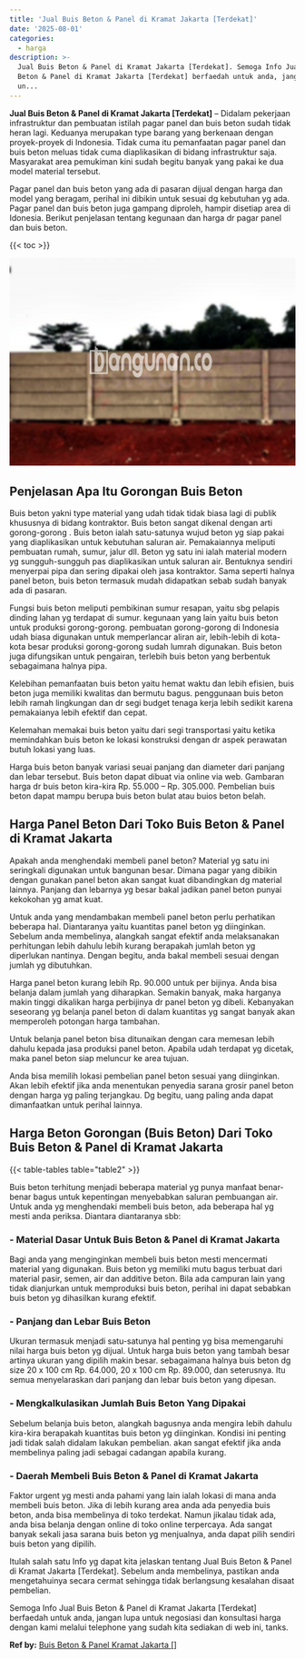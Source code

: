 ```yaml
---
title: 'Jual Buis Beton & Panel di Kramat Jakarta [Terdekat]'
date: '2025-08-01'
categories:
  - harga
description: >-
  Jual Buis Beton & Panel di Kramat Jakarta [Terdekat]. Semoga Info Jual Buis
  Beton & Panel di Kramat Jakarta [Terdekat] berfaedah untuk anda, jangan lupa
  un...
---
```


**Jual Buis Beton & Panel di Kramat Jakarta \[Terdekat\]** – Didalam pekerjaan infrastruktur dan pembuatan istilah pagar panel dan buis beton sudah tidak heran lagi. Keduanya merupakan type barang yang berkenaan dengan proyek-proyek di Indonesia. Tidak cuma itu pemanfaatan pagar panel dan buis beton meluas tidak cuma diaplikasikan di bidang infrastruktur saja. Masyarakat area pemukiman kini sudah begitu banyak yang pakai ke dua model material tersebut.

Pagar panel dan buis beton yang ada di pasaran dijual dengan harga dan model yang beragam, perihal ini dibikin untuk sesuai dg kebutuhan yg ada. Pagar panel dan buis beton juga gampang diproleh, hampir disetiap area di Idonesia. Berikut penjelasan tentang kegunaan dan harga dr pagar panel dan buis beton.

{{< toc >}}

![Jual Buis Beton & Panel di Kramat Jakarta [Terdekat]](/images/jual-panel-buis-beton-murah-50.png)

## Penjelasan Apa Itu Gorongan Buis Beton

Buis beton yakni type material yang udah tidak tidak biasa lagi di publik khususnya di bidang kontraktor. Buis beton sangat dikenal dengan arti gorong-gorong . Buis beton ialah satu-satunya wujud beton yg siap pakai yang diaplikasikan untuk kebutuhan saluran air. Pemakaiannya meliputi pembuatan rumah, sumur, jalur dll. Beton yg satu ini ialah material modern yg sungguh-sungguh pas diaplikasikan untuk saluran air. Bentuknya sendiri menyerpai pipa dan sering dipakai oleh jasa kontraktor. Sama seperti halnya panel beton, buis beton termasuk mudah didapatkan sebab sudah banyak ada di pasaran.

Fungsi buis beton meliputi pembikinan sumur resapan, yaitu sbg pelapis dinding lahan yg terdapat di sumur. kegunaan yang lain yaitu buis beton untuk produksi gorong-gorong. pembuatan gorong-gorong di Indonesia udah biasa digunakan untuk memperlancar aliran air, lebih-lebih di kota-kota besar produksi gorong-gorong sudah lumrah digunakan. Buis beton juga difungsikan untuk pengairan, terlebih buis beton yang berbentuk sebagaimana halnya pipa.

Kelebihan pemanfaatan buis beton yaitu hemat waktu dan lebih efisien, buis beton juga memiliki kwalitas dan bermutu bagus. penggunaan buis beton lebih ramah lingkungan dan dr segi budget tenaga kerja lebih sedikit karena pemakaianya lebih efektif dan cepat.

Kelemahan memakai buis beton yaitu dari segi transportasi yaitu ketika memindahkan buis beton ke lokasi konstruksi dengan dr aspek perawatan butuh lokasi yang luas.

Harga buis beton banyak variasi seuai panjang dan diameter dari panjang dan lebar tersebut. Buis beton dapat dibuat via online via web. Gambaran harga dr buis beton kira-kira Rp. 55.000 – Rp. 305.000. Pembelian buis beton dapat mampu berupa buis beton bulat atau buios beton belah.

## Harga Panel Beton Dari Toko Buis Beton & Panel di Kramat Jakarta

Apakah anda menghendaki membeli panel beton? Material yg satu ini seringkali digunakan untuk bangunan besar. Dimana pagar yang dibikin dengan gunakan panel beton akan sangat kuat dibandingkan dg material lainnya. Panjang dan lebarnya yg besar bakal jadikan panel beton punyai kekokohan yg amat kuat.

Untuk anda yang mendambakan membeli panel beton perlu perhatikan beberapa hal. Diantaranya yaitu kuantitas panel beton yg diinginkan. Sebelum anda membelinya, alangkah sangat efektif anda melaksanakan perhitungan lebih dahulu lebih kurang berapakah jumlah beton yg diperlukan nantinya. Dengan begitu, anda bakal membeli sesuai dengan jumlah yg dibutuhkan.

Harga panel beton kurang lebih Rp. 90.000 untuk per bijinya. Anda bisa belanja dalam jumlah yang diharapkan. Semakin banyak, maka harganya makin tinggi dikalikan harga perbijinya dr panel beton yg dibeli. Kebanyakan seseorang yg belanja panel beton di dalam kuantitas yg sangat banyak akan memperoleh potongan harga tambahan.

Untuk belanja panel beton bisa ditunaikan dengan cara memesan lebih dahulu kepada jasa produksi panel beton. Apabila udah terdapat yg dicetak, maka panel beton siap meluncur ke area tujuan.

Anda bisa memilih lokasi pembelian panel beton sesuai yang diinginkan. Akan lebih efektif jika anda menentukan penyedia sarana grosir panel beton dengan harga yg paling terjangkau. Dg begitu, uang paling anda dapat dimanfaatkan untuk perihal lainnya.

## Harga Beton Gorongan (Buis Beton) Dari Toko Buis Beton & Panel di Kramat Jakarta

{{< table-tables table="table2" >}}

Buis beton terhitung menjadi beberapa material yg punya manfaat benar-benar bagus untuk kepentingan menyebabkan saluran pembuangan air. Untuk anda yg menghendaki membeli buis beton, ada beberapa hal yg mesti anda periksa. Diantara diantaranya sbb:

### \- Material Dasar Untuk Buis Beton & Panel di Kramat Jakarta

Bagi anda yang menginginkan membeli buis beton mesti mencermati material yang digunakan. Buis beton yg memiliki mutu bagus terbuat dari material pasir, semen, air dan additive beton. Bila ada campuran lain yang tidak dianjurkan untuk memproduksi buis beton, perihal ini dapat sebabkan buis beton yg dihasilkan kurang efektif.

### \- Panjang dan Lebar Buis Beton

Ukuran termasuk menjadi satu-satunya hal penting yg bisa memengaruhi nilai harga buis beton yg dijual. Untuk harga buis beton yang tambah besar artinya ukuran yang dipilih makin besar. sebagaimana halnya buis beton dg size 20 x 100 cm Rp. 64.000, 20 x 100 cm Rp. 89.000, dan seterusnya. Itu semua menyelaraskan dari panjang dan lebar buis beton yang dipesan.

### \- Mengkalkulasikan Jumlah Buis Beton Yang Dipakai

Sebelum belanja buis beton, alangkah bagusnya anda mengira lebih dahulu kira-kira berapakah kuantitas buis beton yg diinginkan. Kondisi ini penting jadi tidak salah didalam lakukan pembelian. akan sangat efektif jika anda membelinya paling jadi sebagai cadangan apabila kurang.

### \- Daerah Membeli Buis Beton & Panel di Kramat Jakarta

Faktor urgent yg mesti anda pahami yang lain ialah lokasi di mana anda membeli buis beton. Jika di lebih kurang area anda ada penyedia buis beton, anda bisa membelinya di toko terdekat. Namun jikalau tidak ada, anda bisa belanja dengan online di toko online terpercaya. Ada sangat banyak sekali jasa sarana buis beton yg menjualnya, anda dapat pilih sendiri buis beton yang dipilih.

Itulah salah satu Info yg dapat kita jelaskan tentang Jual Buis Beton & Panel di Kramat Jakarta \[Terdekat\]. Sebelum anda membelinya, pastikan anda mengetahuinya secara cermat sehingga tidak berlangsung kesalahan disaat pembelian.

Semoga Info Jual Buis Beton & Panel di Kramat Jakarta \[Terdekat\] berfaedah untuk anda, jangan lupa untuk negosiasi dan konsultasi harga dengan kami melalui telephone yang sudah kita sediakan di web ini, tanks.

**Ref by:** [Buis Beton & Panel Kramat Jakarta []](https://id.wikipedia.org/wiki/Buis)
